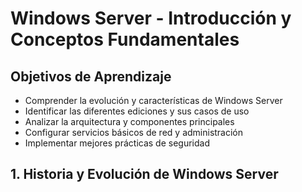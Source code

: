 # Windows Server - Introducción y Conceptos Fundamentales

## Objetivos de Aprendizaje
- Comprender la evolución y características de Windows Server
- Identificar las diferentes ediciones y sus casos de uso
- Analizar la arquitectura y componentes principales
- Configurar servicios básicos de red y administración
- Implementar mejores prácticas de seguridad

## 1. Historia y Evolución de Windows Server

